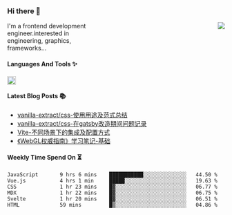 <!--
**zhaohuanyuu/zhaohuanyuu** is a ✨ _special_ ✨ repository because its `README.md` (this file) appears on your GitHub profile.
-->

### Hi there 👋

<picture>
  <source media="(prefers-color-scheme: dark)" srcset="https://github-readme-stats.vercel.app/api?username=zhaohuanyuu&count_private=true&show_icons=true&theme=city_lights&hide_title=true">
  <img align="right" src="https://github-readme-stats.vercel.app/api?username=zhaohuanyuu&count_private=true&show_icons=true&hide_title=true">
</picture>

<p align="left" style="width:40%">I'm a frontend development engineer.interested in engineering, graphics, frameworks...</p>

#### Languages And Tools ✨

<img align="left" height="20" src="https://skillicons.dev/icons?i=js,ts,nodejs,react,vue,gatsby,materialui,graphql,nestjs,electron,flutter" />

</br>

#### Latest Blog Posts 📚
<!-- BLOG-POST-LIST:START -->
- [vanilla-extract/css-使用用途及范式总结](https://zhy.gatsbyjs.io/blog/vanilla-usage)
- [vanilla-extract/css-在gatsby改造期间问题记录](https://zhy.gatsbyjs.io/blog/vanilla-order-conflict)
- [Vite-不同场景下的集成及配置方式](https://zhy.gatsbyjs.io/blog/vite-integrations)
- [《WebGL权威指南》学习笔记-基础](https://zhy.gatsbyjs.io/blog/webgl-basic)
<!-- BLOG-POST-LIST:END -->

#### Weekly Time Spend On ⏳
<!--START_SECTION:waka-->

```text
JavaScript       9 hrs 6 mins    ███████████░░░░░░░░░░░░░░   44.50 %
Vue.js           4 hrs 1 min     █████░░░░░░░░░░░░░░░░░░░░   19.63 %
CSS              1 hr 23 mins    █▓░░░░░░░░░░░░░░░░░░░░░░░   06.77 %
MDX              1 hr 22 mins    █▓░░░░░░░░░░░░░░░░░░░░░░░   06.75 %
Svelte           1 hr 20 mins    █▓░░░░░░░░░░░░░░░░░░░░░░░   06.51 %
HTML             59 mins         █▒░░░░░░░░░░░░░░░░░░░░░░░   04.86 %
```

<!--END_SECTION:waka-->
